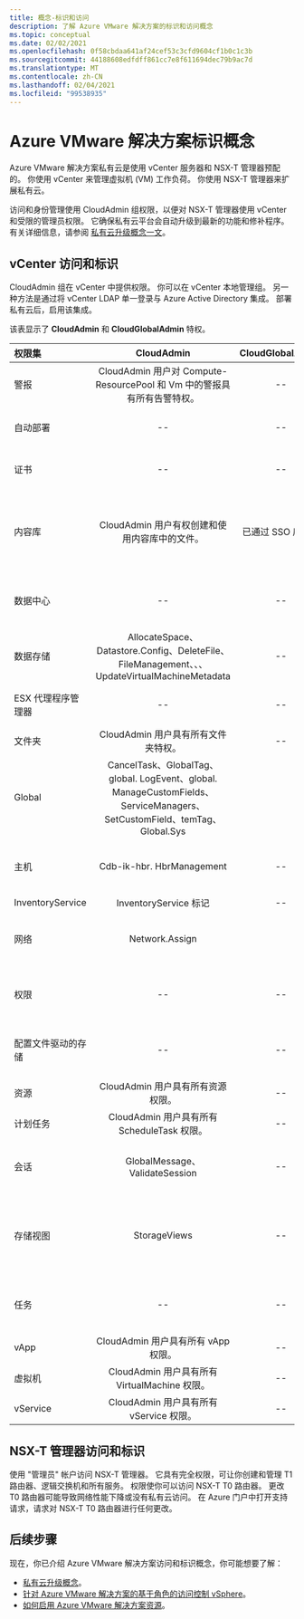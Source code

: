 ```yaml
---
title: 概念-标识和访问
description: 了解 Azure VMware 解决方案的标识和访问概念
ms.topic: conceptual
ms.date: 02/02/2021
ms.openlocfilehash: 0f58cbdaa641af24cef53c3cfd9604cf1b0c1c3b
ms.sourcegitcommit: 44188608edfdff861cc7e8f611694dec79b9ac7d
ms.translationtype: MT
ms.contentlocale: zh-CN
ms.lasthandoff: 02/04/2021
ms.locfileid: "99538935"
---
```

# <a name="azure-vmware-solution-identity-concepts"></a>Azure VMware 解决方案标识概念

Azure VMware 解决方案私有云是使用 vCenter 服务器和 NSX-T 管理器预配的。 你使用 vCenter 来管理虚拟机 (VM) 工作负荷。 你使用 NSX-T 管理器来扩展私有云。

访问和身份管理使用 CloudAdmin 组权限，以便对 NSX-T 管理器使用 vCenter 和受限的管理员权限。 它确保私有云平台会自动升级到最新的功能和修补程序。  有关详细信息，请参阅 [私有云升级概念一文][concepts-upgrades]。

## <a name="vcenter-access-and-identity"></a>vCenter 访问和标识

CloudAdmin 组在 vCenter 中提供权限。 你可以在 vCenter 本地管理组。 另一种方法是通过将 vCenter LDAP 单一登录与 Azure Active Directory 集成。 部署私有云后，启用该集成。 

该表显示了 **CloudAdmin** 和 **CloudGlobalAdmin** 特权。

|  权限集           | CloudAdmin | CloudGlobalAdmin | 注释 |
| :---                     |    :---:   |       :---:      |   :--:  |
|  警报                  | CloudAdmin 用户对 Compute-ResourcePool 和 Vm 中的警报具有所有告警特权。     |          --        |  -- |
|  自动部署             |  --  |        --        |  Microsoft 进行主机管理。  |
|  证书            |  --  |        --       |  Microsoft 进行证书管理。  |
|  内容库         | CloudAdmin 用户有权创建和使用内容库中的文件。    |         已通过 SSO 启用。         |  Microsoft 会将内容库中的文件分发到 ESXi 的主机。  |
|  数据中心              |  --  |        --          |  Microsoft 执行所有数据中心操作。  |
|  数据存储               | AllocateSpace、Datastore.Config、DeleteFile、FileManagement、、、UpdateVirtualMachineMetadata     |    --    |   -- |
|  ESX 代理程序管理器       |  --  |         --       |  Microsoft 执行所有操作。  |
|  文件夹                  |  CloudAdmin 用户具有所有文件夹特权。     |  --  |  --  |
|  Global                  |  CancelTask、GlobalTag、global. LogEvent、global. ManageCustomFields、ServiceManagers、SetCustomField、temTag、Global.Sys         |                  |    |
|  主机                    |  Cdb-ik-hbr. HbrManagement      |        --          |  Microsoft 执行所有其他主机操作。  |
|  InventoryService        |  InventoryService 标记      |        --          |  --  |
|  网络                 |  Network.Assign    |                  |  Microsoft 执行所有其他网络操作。  |
|  权限             |  --  |        --       |  Microsoft 执行所有权限操作。  |
|  配置文件驱动的存储  |  --  |        --       |  Microsoft 执行所有配置文件操作。  |
|  资源                |  CloudAdmin 用户具有所有资源权限。        |      --       | --   |
|  计划任务          |  CloudAdmin 用户具有所有 ScheduleTask 权限。   |   --   | -- |
|  会话                |  GlobalMessage、ValidateSession      |   --   |  Microsoft 执行所有其他会话操作。  |
|  存储视图           |  StorageViews   |        --          |  Microsoft 执行所有其他存储视图操作 (配置服务) 。  |
|  任务                   |  --  |  --   |  Microsoft 管理管理任务的扩展。  |
|  vApp                    |  CloudAdmin 用户具有所有 vApp 权限。  |  --  |  --  |
|  虚拟机         |  CloudAdmin 用户具有所有 VirtualMachine 权限。  |  --  |  --  |
|  vService                |  CloudAdmin 用户具有所有 vService 权限。  |  --  |  --  |

## <a name="nsx-t-manager-access-and-identity"></a>NSX-T 管理器访问和标识

使用 "管理员" 帐户访问 NSX-T 管理器。 它具有完全权限，可让你创建和管理 T1 路由器、逻辑交换机和所有服务。 权限使你可以访问 NSX-T T0 路由器。 更改 T0 路由器可能导致网络性能下降或没有私有云访问。 在 Azure 门户中打开支持请求，请求对 NSX-T T0 路由器进行任何更改。
  
## <a name="next-steps"></a>后续步骤

现在，你已介绍 Azure VMware 解决方案访问和标识概念，你可能想要了解：

- [私有云升级概念](concepts-upgrades.md)。
- [针对 Azure VMware 解决方案的基于角色的访问控制 vSphere](concepts-role-based-access-control.md)。
- [如何启用 Azure VMware 解决方案资源](enable-azure-vmware-solution.md)。

<!-- LINKS - external -->

<!-- LINKS - internal -->
[concepts-upgrades]: ./concepts-upgrades.md